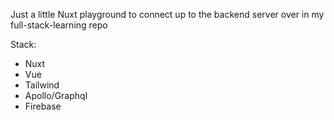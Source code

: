 Just a little Nuxt playground to connect up to the backend server over in my full-stack-learning repo

Stack:

- Nuxt
- Vue
- Tailwind
- Apollo/Graphql
- Firebase
